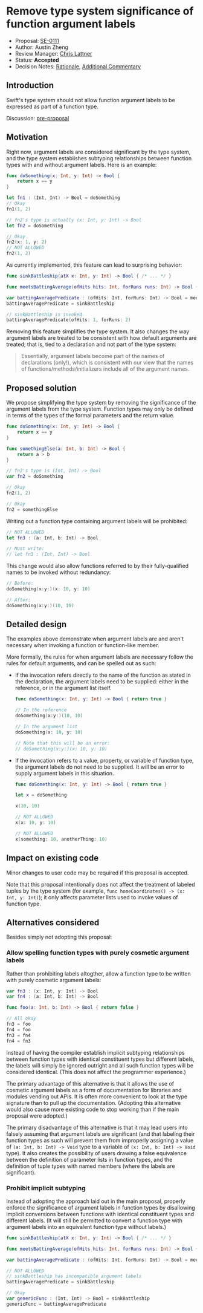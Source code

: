 # Remove type system significance of function argument labels

* Proposal: [SE-0111](0111-remove-arg-label-type-significance.md)
* Author: Austin Zheng
* Review Manager: [Chris Lattner](http://github.com/lattner)
* Status: **Accepted**
* Decision Notes: [Rationale](https://lists.swift.org/pipermail/swift-evolution-announce/2016-July/000216.html), [Additional Commentary](https://lists.swift.org/pipermail/swift-evolution-announce/2016-July/000233.html)

## Introduction

Swift's type system should not allow function argument labels to be expressed as part of a function type.

Discussion: [pre-proposal](https://lists.swift.org/pipermail/swift-evolution/Week-of-Mon-20160620/021793.html)

## Motivation

Right now, argument labels are considered significant by the type system, and the type system establishes subtyping relationships between function types with and without argument labels. Here is an example:

```swift
func doSomething(x: Int, y: Int) -> Bool {
	return x == y
}

let fn1 : (Int, Int) -> Bool = doSomething
// Okay
fn1(1, 2)

// fn2's type is actually (x: Int, y: Int) -> Bool
let fn2 = doSomething

// Okay
fn2(x: 1, y: 2)
// NOT ALLOWED
fn2(1, 2)
```

As currently implemented, this feature can lead to surprising behavior:

```swift
func sinkBattleship(atX x: Int, y: Int) -> Bool { /* ... */ }

func meetsBattingAverage(ofHits hits: Int, forRuns runs: Int) -> Bool { /* ... */ }

var battingAveragePredicate : (ofHits: Int, forRuns: Int) -> Bool = meetsBattingAverage
battingAveragePredicate = sinkBattleship

// sinkBattleship is invoked
battingAveragePredicate(ofHits: 1, forRuns: 2)
```

Removing this feature simplifies the type system. It also changes the way argument labels are treated to be consistent with how default arguments are treated; that is, tied to a declaration and not part of the type system:

> Essentially, argument labels become part of the names of declarations (only!), which is consistent with our view that the names of functions/methods/initializers include all of the argument names.

## Proposed solution

We propose simplifying the type system by removing the significance of the argument labels from the type system. Function types may only be defined in terms of the types of the formal parameters and the return value.

```swift
func doSomething(x: Int, y: Int) -> Bool {
	return x == y
}

func somethingElse(a: Int, b: Int) -> Bool {
	return a > b
}

// fn2's type is (Int, Int) -> Bool
var fn2 = doSomething

// Okay
fn2(1, 2)

// Okay
fn2 = somethingElse
```

Writing out a function type containing argument labels will be prohibited:

```swift
// NOT ALLOWED
let fn3 : (a: Int, b: Int) -> Bool

// Must write:
// let fn3 : (Int, Int) -> Bool
```

This change would also allow functions referred to by their fully-qualified names to be invoked without redundancy:

```swift
// Before:
doSomething(x:y:)(x: 10, y: 10)

// After:
doSomething(x:y:)(10, 10)
```

## Detailed design

The examples above demonstrate when argument labels are and aren't necessary when invoking a function or function-like member.

More formally, the rules for when argument labels are necessary follow the rules for default arguments, and can be spelled out as such:

* If the invocation refers directly to the name of the function as stated in the declaration, the argument labels need to be supplied: either in the reference, or in the argument list itself.

	```swift
	func doSomething(x: Int, y: Int) -> Bool { return true }

	// In the reference
	doSomething(x:y:)(10, 10)

	// In the argument list
	doSomething(x: 10, y: 10)

	// Note that this will be an error:
	// doSomething(x:y:)(x: 10, y: 10)
	```

* If the invocation refers to a value, property, or variable of function type, the argument labels do not need to be supplied. It will be an error to supply argument labels in this situation.

	```swift
	func doSomething(x: Int, y: Int) -> Bool { return true }

	let x = doSomething

	x(10, 10)

	// NOT ALLOWED
	x(x: 10, y: 10)

	// NOT ALLOWED
	x(something: 10, anotherThing: 10)
	```

## Impact on existing code

Minor changes to user code may be required if this proposal is accepted.

Note that this proposal intentionally does not affect the treatment of labeled tuples by the type system (for example, `func homeCoordinates() -> (x: Int, y: Int)`); it only affects parameter lists used to invoke values of function type.

## Alternatives considered

Besides simply not adopting this proposal:

### Allow spelling function types with purely cosmetic argument labels

Rather than prohibiting labels altogther, allow a function type to be written with purely cosmetic argument labels:

```swift
var fn3 : (x: Int, y: Int) -> Bool
var fn4 : (a: Int, b: Int) -> Bool

func foo(a: Int, b: Int) -> Bool { return false }

// All okay
fn3 = foo
fn4 = foo
fn3 = fn4
fn4 = fn3
```

Instead of having the compiler establish implicit subtyping relationships between function types with identical constituent types but different labels, the labels will simply be ignored outright and all such function types will be considered identical. (This does not affect the programmer experience.)

The primary advantage of this alternative is that it allows the use of cosmetic argument labels as a form of documentation for libraries and modules vending out APIs. It is often more convenient to look at the type signature than to pull up the documentation. (Adopting this alternative would also cause more existing code to stop working than if the main proposal were adopted.)

The primary disadvantage of this alternative is that it may lead users into falsely assuming that argument labels are significant (and that labeling their function types as such will prevent them from improperly assigning a value of `(a: Int, b: Int) -> Void` type to a variable of `(x: Int, b: Int) -> Void` type). It also creates the possibility of users drawing a false equivalence between the definition of parameter lists in function types, and the definition of tuple types with named members (where the labels are significant).

### Prohibit implicit subtyping

Instead of adopting the approach laid out in the main proposal, properly enforce the significance of argument labels in function types by disallowing implicit conversions between functions with identical constituent types and different labels. (It will still be permitted to convert a function type with argument labels into an equivalent function type without labels.)

```swift
func sinkBattleship(atX x: Int, y: Int) -> Bool { /* ... */ }

func meetsBattingAverage(ofHits hits: Int, forRuns runs: Int) -> Bool { /* ... */ }

var battingAveragePredicate : (ofHits: Int, forRuns: Int) -> Bool = meetsBattingAverage

// NOT ALLOWED
// sinkBattleship has incompatible argument labels
battingAveragePredicate = sinkBattleship

// Okay
var genericFunc : (Int, Int) -> Bool = sinkBattleship
genericFunc = battingAveragePredicate
```
